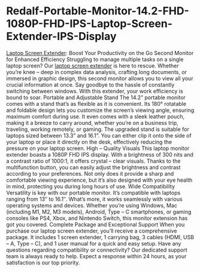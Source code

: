 # Redalf-Portable-Monitor-14.2-FHD-1080P-FHD-IPS-Laptop-Screen-Extender-IPS-Display

[Laptop Screen Extender](https://redalfstore.com/redalf-portable-monitor-fhd-ips-laptop-screen-extender/): Boost Your Productivity on the Go
Second Monitor for Enhanced Efficiency
Struggling to manage multiple tasks on a single laptop screen? Our [laptop screen extender](https://redalfstore.com/redalf-portable-monitor-fhd-ips-laptop-screen-extender/) is here to rescue. Whether you’re knee – deep in complex data analysis, crafting long documents, or immersed in graphic design, this second monitor allows you to view all your crucial information at once. Say goodbye to the hassle of constantly switching between windows. With this extender, your work efficiency is bound to soar.
Portable and Adjustable Stand
The 14.2” portable monitor comes with a stand that’s as flexible as it is convenient. Its 180° rotatable and foldable design lets you customize the screen’s viewing angle, ensuring maximum comfort during use. It even comes with a sleek leather pouch, making it a breeze to carry around, whether you’re on a business trip, traveling, working remotely, or gaming. The upgraded stand is suitable for laptops sized between 13.3” and 16.1”. You can either clip it onto the side of your laptop or place it directly on the desk, effectively reducing the pressure on your laptop screen.
High – Quality Visuals
This laptop monitor extender boasts a 1080P FHD IPS display. With a brightness of 300 nits and a contrast ratio of 1000:1, it offers crystal – clear visuals. Thanks to the multifunction button, you can easily adjust the brightness and contrast according to your preferences. Not only does it provide a sharp and comfortable viewing experience, but it’s also designed with your eye health in mind, protecting you during long hours of use.
Wide Compatibility
Versatility is key with our portable monitor. It’s compatible with laptops ranging from 13″ to 16.1″. What’s more, it works seamlessly with various operating systems and devices. Whether you’re using Windows, Mac (including M1, M2, M3 models), Android, Type – C smartphones, or gaming consoles like PS4, Xbox, and Nintendo Switch, this monitor extension has got you covered.
Complete Package and Exceptional Support
When you purchase our laptop screen extender, you’ll receive a comprehensive package. It includes 1 screen extender, 1 carrying bag, 3 cables (HDMI, USB – A, Type – C), and 1 user manual for a quick and easy setup. Have any questions regarding compatibility or connectivity? Our dedicated support team is always ready to help. Expect a response within 24 hours, as your satisfaction is our top priority.
